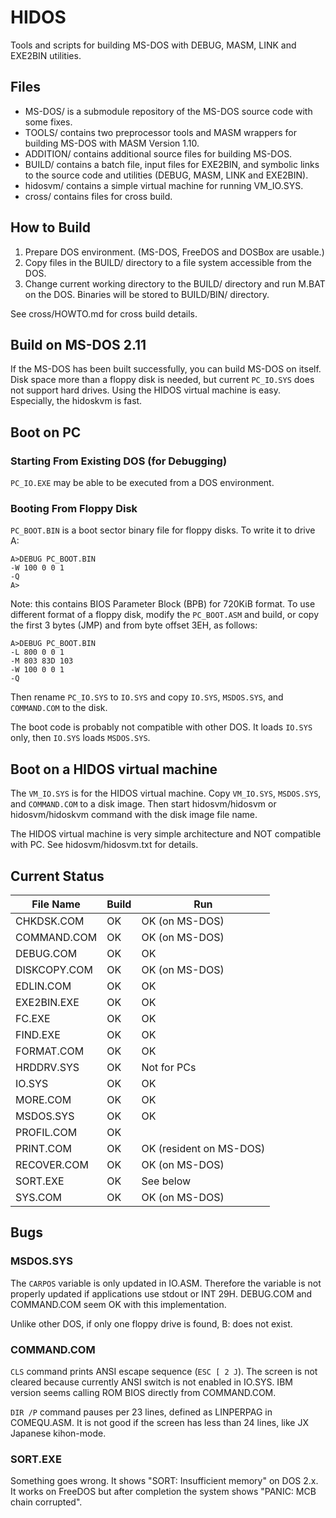 # HIDOS

Tools and scripts for building MS-DOS with DEBUG, MASM, LINK and EXE2BIN utilities.

## Files

- MS-DOS/ is a submodule repository of the MS-DOS source code with some fixes.
- TOOLS/ contains two preprocessor tools and MASM wrappers for building MS-DOS with MASM Version 1.10.
- ADDITION/ contains additional source files for building MS-DOS.
- BUILD/ contains a batch file, input files for EXE2BIN, and symbolic links to the source code and utilities (DEBUG, MASM, LINK and EXE2BIN).
- hidosvm/ contains a simple virtual machine for running VM_IO.SYS.
- cross/ contains files for cross build.

## How to Build

1. Prepare DOS environment.  (MS-DOS, FreeDOS and DOSBox are usable.)
2. Copy files in the BUILD/ directory to a file system accessible from the DOS.
3. Change current working directory to the BUILD/ directory and run M.BAT on the DOS.  Binaries will be stored to BUILD/BIN/ directory.

See cross/HOWTO.md for cross build details.

## Build on MS-DOS 2.11

If the MS-DOS has been built successfully, you can build MS-DOS on itself.
Disk space more than a floppy disk is needed, but current `PC_IO.SYS` does not support hard drives.
Using the HIDOS virtual machine is easy.
Especially, the hidoskvm is fast.

## Boot on PC

### Starting From Existing DOS (for Debugging)

`PC_IO.EXE` may be able to be executed from a DOS environment.

### Booting From Floppy Disk

`PC_BOOT.BIN` is a boot sector binary file for floppy disks.
To write it to drive A:

```
A>DEBUG PC_BOOT.BIN
-W 100 0 0 1
-Q
A>
```

Note: this contains BIOS Parameter Block (BPB) for 720KiB format.
To use different format of a floppy disk, modify the `PC_BOOT.ASM` and build, or copy the first 3 bytes (JMP) and from byte offset 3EH, as follows:

```
A>DEBUG PC_BOOT.BIN
-L 800 0 0 1
-M 803 83D 103
-W 100 0 0 1
-Q
```

Then rename `PC_IO.SYS` to `IO.SYS` and copy `IO.SYS`, `MSDOS.SYS`, and `COMMAND.COM` to the disk.

The boot code is probably not compatible with other DOS.
It loads `IO.SYS` only, then `IO.SYS` loads `MSDOS.SYS`.

## Boot on a HIDOS virtual machine

The `VM_IO.SYS` is for the HIDOS virtual machine.
Copy `VM_IO.SYS`, `MSDOS.SYS`, and `COMMAND.COM` to a disk image.
Then start hidosvm/hidosvm or hidosvm/hidoskvm command with the disk image file name.

The HIDOS virtual machine is very simple architecture and NOT compatible with PC.
See hidosvm/hidosvm.txt for details.

## Current Status

| File Name         | Build               | Run                        |
| ----------------- | ------------------- | -------------------------- |
| CHKDSK.COM        | OK                  | OK (on MS-DOS)             |
| COMMAND.COM       | OK                  | OK (on MS-DOS)             |
| DEBUG.COM         | OK                  | OK                         |
| DISKCOPY.COM      | OK                  | OK (on MS-DOS)             |
| EDLIN.COM         | OK                  | OK                         |
| EXE2BIN.EXE       | OK                  | OK                         |
| FC.EXE            | OK                  | OK                         |
| FIND.EXE          | OK                  | OK                         |
| FORMAT.COM        | OK                  | OK                         |
| HRDDRV.SYS        | OK                  | Not for PCs                |
| IO.SYS            | OK                  | OK                         |
| MORE.COM          | OK                  | OK                         |
| MSDOS.SYS         | OK                  | OK                         |
| PROFIL.COM        | OK                  |                            |
| PRINT.COM         | OK                  | OK (resident on MS-DOS)    |
| RECOVER.COM       | OK                  | OK (on MS-DOS)             |
| SORT.EXE          | OK                  | See below                  |
| SYS.COM           | OK                  | OK (on MS-DOS)             |

## Bugs

### MSDOS.SYS

The `CARPOS` variable is only updated in IO.ASM.
Therefore the variable is not properly updated if applications use stdout or INT 29H.
DEBUG.COM and COMMAND.COM seem OK with this implementation.

Unlike other DOS, if only one floppy drive is found, B: does not exist.

### COMMAND.COM

`CLS` command prints ANSI escape sequence (`ESC [ 2 J`).
The screen is not cleared because currently ANSI switch is not enabled in IO.SYS.
IBM version seems calling ROM BIOS directly from COMMAND.COM.

`DIR /P` command pauses per 23 lines, defined as LINPERPAG in COMEQU.ASM.
It is not good if the screen has less than 24 lines, like JX Japanese kihon-mode.

### SORT.EXE

Something goes wrong.
It shows "SORT: Insufficient memory" on DOS 2.x.
It works on FreeDOS but after completion the system shows "PANIC: MCB chain corrupted".
